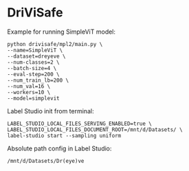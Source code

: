 # DriViSafe

Example for running SimpleViT model:
```console
python drivisafe/mpl2/main.py \
--name=SimpleViT \
--dataset=dreyeve \
--num-classes=2 \
--batch-size=4 \
--eval-step=200 \
--num_train_lb=200 \
--num_val=16 \
--workers=10 \
--model=simplevit
```

Label Studio init from terminal:
```console
LABEL_STUDIO_LOCAL_FILES_SERVING_ENABLED=true \
LABEL_STUDIO_LOCAL_FILES_DOCUMENT_ROOT=/mnt/d/Datasets/ \
label-studio start --sampling uniform
```

Absolute path config in Label Studio:
```console
/mnt/d/Datasets/Dr(eye)ve
```
